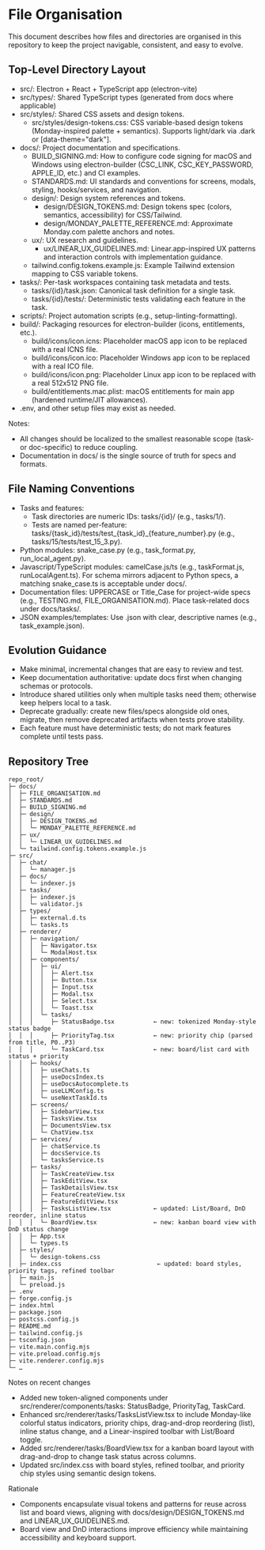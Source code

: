 # File Organisation

This document describes how files and directories are organised in this repository to keep the project navigable, consistent, and easy to evolve.

## Top-Level Directory Layout
- src/: Electron + React + TypeScript app (electron-vite)
- src/types/: Shared TypeScript types (generated from docs where applicable)
- src/styles/: Shared CSS assets and design tokens.
  - src/styles/design-tokens.css: CSS variable-based design tokens (Monday-inspired palette + semantics). Supports light/dark via .dark or [data-theme="dark"].
- docs/: Project documentation and specifications.
  - BUILD_SIGNING.md: How to configure code signing for macOS and Windows using electron-builder (CSC_LINK, CSC_KEY_PASSWORD, APPLE_ID, etc.) and CI examples.
  - STANDARDS.md: UI standards and conventions for screens, modals, styling, hooks/services, and navigation.
  - design/: Design system references and tokens.
    - design/DESIGN_TOKENS.md: Design tokens spec (colors, semantics, accessibility) for CSS/Tailwind.
    - design/MONDAY_PALETTE_REFERENCE.md: Approximate Monday.com palette anchors and notes.
  - ux/: UX research and guidelines.
    - ux/LINEAR_UX_GUIDELINES.md: Linear.app-inspired UX patterns and interaction controls with implementation guidance.
  - tailwind.config.tokens.example.js: Example Tailwind extension mapping to CSS variable tokens.
- tasks/: Per-task workspaces containing task metadata and tests.
  - tasks/{id}/task.json: Canonical task definition for a single task.
  - tasks/{id}/tests/: Deterministic tests validating each feature in the task.
- scripts/: Project automation scripts (e.g., setup-linting-formatting).
- build/: Packaging resources for electron-builder (icons, entitlements, etc.).
  - build/icons/icon.icns: Placeholder macOS app icon to be replaced with a real ICNS file.
  - build/icons/icon.ico: Placeholder Windows app icon to be replaced with a real ICO file.
  - build/icons/icon.png: Placeholder Linux app icon to be replaced with a real 512x512 PNG file.
  - build/entitlements.mac.plist: macOS entitlements for main app (hardened runtime/JIT allowances).
- .env, and other setup files may exist as needed.

Notes:
- All changes should be localized to the smallest reasonable scope (task- or doc-specific) to reduce coupling.
- Documentation in docs/ is the single source of truth for specs and formats.

## File Naming Conventions
- Tasks and features:
  - Task directories are numeric IDs: tasks/{id}/ (e.g., tasks/1/).
  - Tests are named per-feature: tasks/{task_id}/tests/test_{task_id}_{feature_number}.py (e.g., tasks/15/tests/test_15_3.py).
- Python modules: snake_case.py (e.g., task_format.py, run_local_agent.py).
- Javascript/TypeScript modules: camelCase.js/ts (e.g., taskFormat.js, runLocalAgent.ts). For schema mirrors adjacent to Python specs, a matching snake_case.ts is acceptable under docs/.
- Documentation files: UPPERCASE or Title_Case for project-wide specs (e.g., TESTING.md, FILE_ORGANISATION.md). Place task-related docs under docs/tasks/.
- JSON examples/templates: Use .json with clear, descriptive names (e.g., task_example.json).

## Evolution Guidance
- Make minimal, incremental changes that are easy to review and test.
- Keep documentation authoritative: update docs first when changing schemas or protocols.
- Introduce shared utilities only when multiple tasks need them; otherwise keep helpers local to a task.
- Deprecate gradually: create new files/specs alongside old ones, migrate, then remove deprecated artifacts when tests prove stability.
- Each feature must have deterministic tests; do not mark features complete until tests pass.

## Repository Tree
```
repo_root/
├─ docs/
│  ├─ FILE_ORGANISATION.md
│  ├─ STANDARDS.md
│  ├─ BUILD_SIGNING.md
│  ├─ design/
│  │  ├─ DESIGN_TOKENS.md
│  │  └─ MONDAY_PALETTE_REFERENCE.md
│  ├─ ux/
│  │  └─ LINEAR_UX_GUIDELINES.md
│  └─ tailwind.config.tokens.example.js
├─ src/
│  ├─ chat/
│  │  └─ manager.js
│  ├─ docs/
│  │  └─ indexer.js
│  ├─ tasks/
│  │  ├─ indexer.js
│  │  └─ validator.js
│  ├─ types/
│  │  ├─ external.d.ts
│  │  └─ tasks.ts
│  ├─ renderer/
│  │  ├─ navigation/
│  │  │  ├─ Navigator.tsx
│  │  │  └─ ModalHost.tsx
│  │  ├─ components/
│  │  │  ├─ ui/
│  │  │  │  ├─ Alert.tsx
│  │  │  │  ├─ Button.tsx
│  │  │  │  ├─ Input.tsx
│  │  │  │  ├─ Modal.tsx
│  │  │  │  ├─ Select.tsx
│  │  │  │  └─ Toast.tsx
│  │  │  └─ tasks/
│  │  │     ├─ StatusBadge.tsx           ← new: tokenized Monday-style status badge
│  │  │     ├─ PriorityTag.tsx           ← new: priority chip (parsed from title, P0..P3)
│  │  │     └─ TaskCard.tsx              ← new: board/list card with status + priority
│  │  ├─ hooks/
│  │  │  ├─ useChats.ts
│  │  │  ├─ useDocsIndex.ts
│  │  │  ├─ useDocsAutocomplete.ts
│  │  │  ├─ useLLMConfig.ts
│  │  │  └─ useNextTaskId.ts
│  │  ├─ screens/
│  │  │  ├─ SidebarView.tsx
│  │  │  ├─ TasksView.tsx
│  │  │  ├─ DocumentsView.tsx
│  │  │  └─ ChatView.tsx
│  │  ├─ services/
│  │  │  ├─ chatService.ts
│  │  │  ├─ docsService.ts
│  │  │  └─ tasksService.ts
│  │  ├─ tasks/
│  │  │  ├─ TaskCreateView.tsx
│  │  │  ├─ TaskEditView.tsx
│  │  │  ├─ TaskDetailsView.tsx
│  │  │  ├─ FeatureCreateView.tsx
│  │  │  ├─ FeatureEditView.tsx
│  │  │  ├─ TasksListView.tsx            ← updated: List/Board, DnD reorder, inline status
│  │  │  └─ BoardView.tsx                ← new: kanban board view with DnD status change
│  │  ├─ App.tsx
│  │  └─ types.ts
│  ├─ styles/
│  │  └─ design-tokens.css
│  ├─ index.css                           ← updated: board styles, priority tags, refined toolbar
│  ├─ main.js
│  └─ preload.js
├─ .env
├─ forge.config.js
├─ index.html
├─ package.json
├─ postcss.config.js
├─ README.md
├─ tailwind.config.js
├─ tsconfig.json
├─ vite.main.config.mjs
├─ vite.preload.config.mjs
├─ vite.renderer.config.mjs
└─ …
```

Notes on recent changes
- Added new token-aligned components under src/renderer/components/tasks: StatusBadge, PriorityTag, TaskCard.
- Enhanced src/renderer/tasks/TasksListView.tsx to include Monday-like colorful status indicators, priority chips, drag-and-drop reordering (list), inline status change, and a Linear-inspired toolbar with List/Board toggle.
- Added src/renderer/tasks/BoardView.tsx for a kanban board layout with drag-and-drop to change task status across columns.
- Updated src/index.css with board styles, refined toolbar, and priority chip styles using semantic design tokens.

Rationale
- Components encapsulate visual tokens and patterns for reuse across list and board views, aligning with docs/design/DESIGN_TOKENS.md and LINEAR_UX_GUIDELINES.md.
- Board view and DnD interactions improve efficiency while maintaining accessibility and keyboard support.
